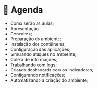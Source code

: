 # :memo: Agenda

* Como serão as aulas;  
* Apresentação;  
* Conceitos;  
* Preparação do ambiente;  
* Instalação dos contêineres;  
* Configuração das aplicações;  
* Simulando ataques no ambiente;  
* Coleta de informações;  
* Trabalhando com logs;  
* Criando dashboards com os indicadores;  
* Configurando notificações;  
* Automatizando a criação do ambiente;  

